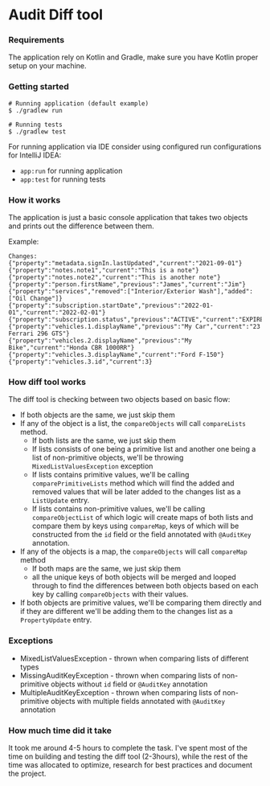 # Audit Diff tool

### Requirements
The application rely on Kotlin and Gradle, make sure you have Kotlin proper 
setup on your machine. 

### Getting started
```
# Running application (default example)
$ ./gradlew run

# Running tests
$ ./gradlew test
```

For running application via IDE consider using configured run configurations 
for IntelliJ IDEA:
- `app:run` for running application
- `app:test` for running tests

### How it works
The application is just a basic console application that takes two objects 
and prints out the difference between them. 

Example:
```
Changes:
{"property":"metadata.signIn.lastUpdated","current":"2021-09-01"}
{"property":"notes.note1","current":"This is a note"}
{"property":"notes.note2","current":"This is another note"}
{"property":"person.firstName","previous":"James","current":"Jim"}
{"property":"services","removed":["Interior/Exterior Wash"],"added":["Oil Change"]}
{"property":"subscription.startDate","previous":"2022-01-01","current":"2022-02-01"}
{"property":"subscription.status","previous":"ACTIVE","current":"EXPIRED"}
{"property":"vehicles.1.displayName","previous":"My Car","current":"23 Ferrari 296 GTS"}
{"property":"vehicles.2.displayName","previous":"My Bike","current":"Honda CBR 1000RR"}
{"property":"vehicles.3.displayName","current":"Ford F-150"}
{"property":"vehicles.3.id","current":3}
```

### How diff tool works
The diff tool is checking between two objects based on basic flow:
- If both objects are the same, we just skip them
- If any of the object is a list, the `compareObjects` will call `compareLists` 
  method.
  - If both lists are the same, we just skip them
  - If lists consists of one being a primitive list and another one being a 
    list of non-primitive objects, we'll be throwing `MixedListValuesException` 
    exception
  - If lists contains primitive values, we'll be calling `comparePrimitiveLists` 
    method which will find the added and removed values that will
    be later added to the changes list as a `ListUpdate` entry.
  - If lists contains non-primitive values, we'll be calling `compareObjectList`
    of which logic will create maps of both lists and compare them by keys using 
    `compareMap`, keys of which will be constructed from the `id` field or the 
    field annotated with `@AuditKey` annotation.
- If any of the objects is a map, the `compareObjects` will call `compareMap` 
  method
  - If both maps are the same, we just skip them
  - all the unique keys of both objects will be merged and looped through to 
    find the differences between both objects based on each key by calling 
    `compareObjects` with their values.
- If both objects are primitive values, we'll be comparing them directly and
  if they are different we'll be adding them to the changes list as a 
  `PropertyUpdate` entry.

### Exceptions
- MixedListValuesException - thrown when comparing lists of different types
- MissingAuditKeyException - thrown when comparing lists of non-primitive objects
  without `id` field or `@AuditKey` annotation
- MultipleAuditKeyException - thrown when comparing lists of non-primitive 
  objects with multiple fields annotated with `@AuditKey` annotation

### How much time did it take
It took me around 4-5 hours to complete the task. I've spent most of the time
on building and testing the diff tool (2-3hours), while the rest of the time was
allocated to optimize, research for best practices and document the project.
